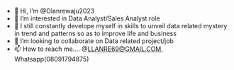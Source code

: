 - 👋 Hi, I’m @Olanrewaju2023
- 👀 I’m interested in Data Analyst/Sales Analyst role
- 🌱 I still constantly develope myself in skills to unveil data related mystery in trend and patterns so as to improve life and business
- 💞️ I’m looking to collaborate on Data related project/job
- 📫 How to reach me.... @LLANRE69@GMAIL.COM,   Whatsapp(08091794875)

<!---
Olanrewaju2023/Olanrewaju2023 is a ✨ special ✨ repository because its `README.md` (this file) appears on your GitHub profile.
You can click the Preview link to take a look at your changes.
--->
